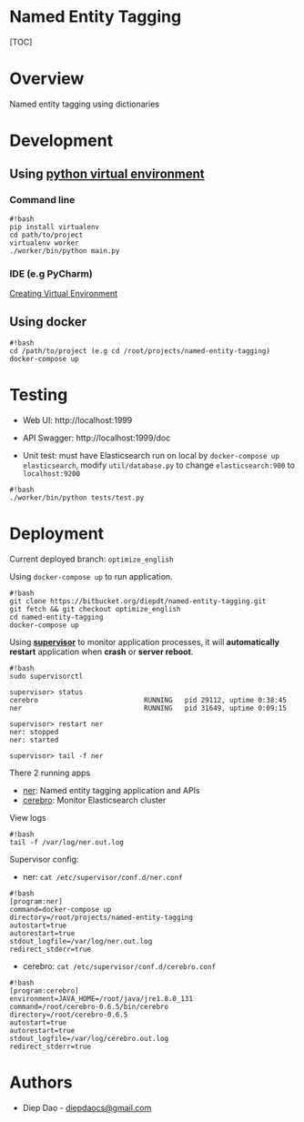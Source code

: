 # Named Entity Tagging #
[TOC]

# Overview #
Named entity tagging using dictionaries

# Development #
## Using [python virtual environment](http://python-guide-pt-br.readthedocs.io/en/latest/dev/virtualenvs/) ##
### Command line ###
```
#!bash
pip install virtualenv
cd path/to/project
virtualenv worker
./worker/bin/python main.py
```
### IDE (e.g PyCharm) ###
[Creating Virtual Environment](https://www.jetbrains.com/help/pycharm/2017.1/creating-virtual-environment.html)
## Using docker ##
```
#!bash
cd /path/to/project (e.g cd /root/projects/named-entity-tagging)
docker-compose up
```
# Testing #

* Web UI: http://localhost:1999

* API Swagger: http://localhost:1999/doc

* Unit test: must have Elasticsearch run on local by `docker-compose up elasticsearch`, modify `util/database.py` to change `elasticsearch:900` to `localhost:9200`
```
#!bash
./worker/bin/python tests/test.py
```
# Deployment #
Current deployed branch: `optimize_english`

Using `docker-compose up` to run application.
```
#!bash
git clone https://bitbucket.org/diepdt/named-entity-tagging.git
git fetch && git checkout optimize_english
cd named-entity-tagging
docker-compose up
```
Using [**supervisor**](https://www.digitalocean.com/community/tutorials/how-to-install-and-manage-supervisor-on-ubuntu-and-debian-vps) to monitor application processes, it will **automatically restart** application when **crash** or **server reboot**.
```
#!bash
sudo supervisorctl

supervisor> status
cerebro                          RUNNING   pid 29112, uptime 0:38:45
ner                              RUNNING   pid 31649, uptime 0:09:15

supervisor> restart ner
ner: stopped
ner: started

supervisor> tail -f ner
```
There 2 running apps

* [ner](http://138.68.14.35:1999/): Named entity tagging application and APIs
* [cerebro](http://138.68.14.35:9000/#/overview?host=http:%2F%2F138.68.14.35:9200): Monitor Elasticsearch cluster 

View logs
```
#!bash
tail -f /var/log/ner.out.log
```

Supervisor config:

* ner: `cat /etc/supervisor/conf.d/ner.conf`
```
#!bash
[program:ner]
command=docker-compose up
directory=/root/projects/named-entity-tagging
autostart=true
autorestart=true
stdout_logfile=/var/log/ner.out.log
redirect_stderr=true
```
* cerebro: `cat /etc/supervisor/conf.d/cerebro.conf`

```
#!bash
[program:cerebro]
environment=JAVA_HOME=/root/java/jre1.8.0_131
command=/root/cerebro-0.6.5/bin/cerebro
directory=/root/cerebro-0.6.5
autostart=true
autorestart=true
stdout_logfile=/var/log/cerebro.out.log
redirect_stderr=true
```

# Authors #

* Diep Dao - diepdaocs@gmail.com